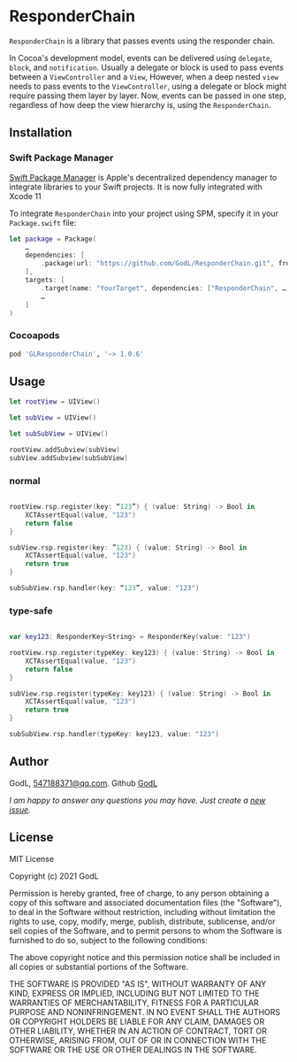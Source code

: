 # ResponderChain

`ResponderChain` is a library that passes events using the responder chain.

In Cocoa's development model, events can be delivered using `delegate`, `block`, and `notification`.
Usually a delegate or block is used to pass events between a `ViewController` and a `View`, However, when a deep nested `view` needs to pass events to the `ViewController`, using a delegate or block might require passing them layer by layer. Now, events can be passed in one step, regardless of how deep the view hierarchy is, using the `ResponderChain`.

## Installation

### Swift Package Manager
[Swift Package Manager](https://swift.org/package-manager/) is Apple's decentralized dependency manager to integrate libraries to your Swift projects. It is now fully integrated with Xcode 11

To integrate `ResponderChain` into your project using SPM, specify it in your `Package.swift` file:

```swift
let package = Package(
    …
    dependencies: [
        .package(url: "https://github.com/GodL/ResponderChain.git", from: "1.0.6"),
    ],
    targets: [
        .target(name: "YourTarget", dependencies: ["ResponderChain", …])
        …
    ]
)
```

### Cocoapods

``` ruby
pod 'GLResponderChain', '~> 1.0.6'
```

## Usage

```swift
let rootView = UIView()

let subView = UIView()

let subSubView = UIView()

rootView.addSubview(subView)
subView.addSubview(subSubView)

```
### normal

```swift

rootView.rsp.register(key: “123”) { (value: String) -> Bool in
    XCTAssertEqual(value, "123")
    return false
}

subView.rsp.register(key: ”123) { (value: String) -> Bool in
    XCTAssertEqual(value, "123")
    return true
}

subSubView.rsp.handler(key: “123”, value: "123")
```

### type-safe

```swift

var key123: ResponderKey<String> = ResponderKey(value: "123")

rootView.rsp.register(typeKey: key123) { (value: String) -> Bool in
    XCTAssertEqual(value, "123")
    return false
}

subView.rsp.register(typeKey: key123) { (value: String) -> Bool in
    XCTAssertEqual(value, "123")
    return true
}

subSubView.rsp.handler(typeKey: key123, value: "123")
```
## Author

GodL, 547188371@qq.com. Github [GodL](https://github.com/GodL)

*I am happy to answer any questions you may have. Just create a [new issue](https://github.com/GodL/ResponderChain/issues/new).*

## License

MIT License

Copyright (c) 2021 GodL

Permission is hereby granted, free of charge, to any person obtaining a copy
of this software and associated documentation files (the "Software"), to deal
in the Software without restriction, including without limitation the rights
to use, copy, modify, merge, publish, distribute, sublicense, and/or sell
copies of the Software, and to permit persons to whom the Software is
furnished to do so, subject to the following conditions:

The above copyright notice and this permission notice shall be included in all
copies or substantial portions of the Software.

THE SOFTWARE IS PROVIDED "AS IS", WITHOUT WARRANTY OF ANY KIND, EXPRESS OR
IMPLIED, INCLUDING BUT NOT LIMITED TO THE WARRANTIES OF MERCHANTABILITY,
FITNESS FOR A PARTICULAR PURPOSE AND NONINFRINGEMENT. IN NO EVENT SHALL THE
AUTHORS OR COPYRIGHT HOLDERS BE LIABLE FOR ANY CLAIM, DAMAGES OR OTHER
LIABILITY, WHETHER IN AN ACTION OF CONTRACT, TORT OR OTHERWISE, ARISING FROM,
OUT OF OR IN CONNECTION WITH THE SOFTWARE OR THE USE OR OTHER DEALINGS IN THE
SOFTWARE.
